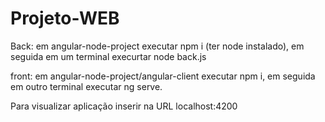 # Projeto-WEB
Back:
em angular-node-project executar npm i (ter node instalado), em seguida em um terminal execurtar node back.js

front: em angular-node-project/angular-client executar npm i, em seguida em outro terminal executar ng serve.

Para visualizar aplicação inserir na URL localhost:4200
